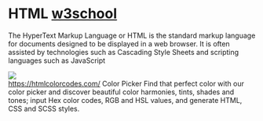# HTML <a href="https://www.w3schools.com/html/default.asp">w3school</a>
The HyperText Markup Language or HTML is the standard markup language for documents designed to be displayed in a web browser. It is often assisted by technologies such as Cascading Style Sheets and scripting languages such as JavaScript

 <img id="robot" 
    src="https://blob.sololearn.com/courses/robot-c.jpg">              
https://htmlcolorcodes.com/
        Color Picker
Find that perfect color with our color picker and discover beautiful color harmonies, tints, shades and tones; input Hex color codes, RGB and HSL values, and generate HTML, CSS and SCSS styles.

